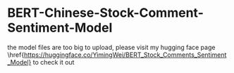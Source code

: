 # BERT-Chinese-Stock-Comment-Sentiment-Model

the model files are too big to upload, please visit my hugging face page \href{https://huggingface.co/YimingWei/BERT_Stock_Comments_Sentiment_Model} to check it out
